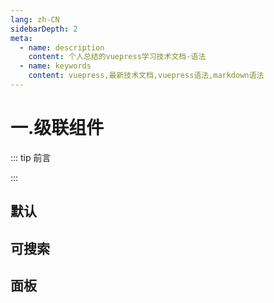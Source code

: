 ```yaml
---
lang: zh-CN
sidebarDepth: 2
meta:
  - name: description
    content: 个人总结的vuepress学习技术文档-语法
  - name: keywords
    content: vuepress,最新技术文档,vuepress语法,markdown语法
---
```



# 一.级联组件

::: tip 前言

:::

## 默认
<preview path="./cascader-default.vue"></preview>

## 可搜索
<preview path="./cascader-search.vue"></preview>

## 面板
<preview path="./cascader-panel.vue"></preview>